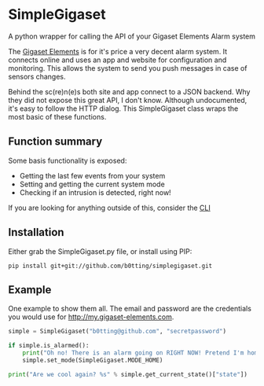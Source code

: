 # SimpleGigaset
A python wrapper for calling the API of your Gigaset Elements Alarm system

The [Gigaset Elements](www.gigaset.com/gigaset-elements-starter-kit/) is for it's price a very decent alarm system. It connects online and uses an app and website for configuration and monitoring. This allows the system to send you push messages in case of sensors changes.
  
Behind the sc(re)n(e)s both site and app connect to a JSON backend. Why they did not expose this great API, I don't know. Although undocumented, it's easy to follow the HTTP dialog. This SimpleGigaset class wraps the most basic of these functions.    
 
## Function summary
 Some basis functionality is exposed:
- Getting the last few events from your system
- Setting and getting the current system mode
- Checking if an intrusion is detected, right now!
 
If you are looking for anything outside of this, consider the [CLI](https://github.com/dynasticorpheus/gigasetelements-cli) 

## Installation
Either grab the SimpleGigaset.py file, or install using PIP: 
```
pip install git+git://github.com/b0tting/simplegigaset.git
```

## Example
One example to show them all. The email and password are the credentials you would use for http://my.gigaset-elements.com.  
```python
simple = SimpleGigaset("b0tting@github.com", "secretpassword")

if simple.is_alarmed():
    print("Oh no! There is an alarm going on RIGHT NOW! Pretend I'm home before the siren goes off!")
    simple.set_mode(SimpleGigaset.MODE_HOME)

print("Are we cool again? %s" % simple.get_current_state()["state"])
```

